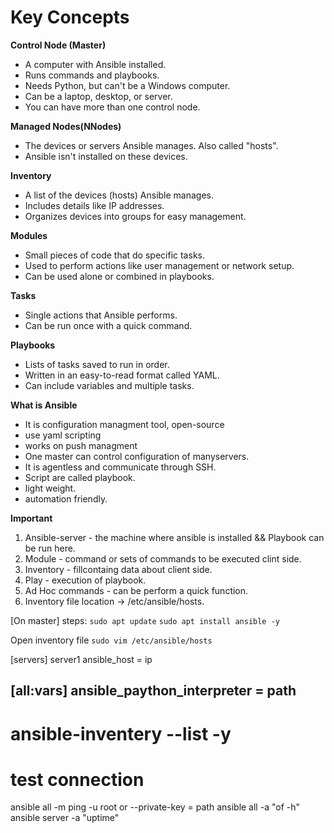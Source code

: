 
# Key Concepts 

**Control Node (Master)**

- A computer with Ansible installed.
- Runs commands and playbooks.
- Needs Python, but can't be a Windows computer.
- Can be a laptop, desktop, or server.
- You can have more than one control node.
  
**Managed Nodes(NNodes)**

- The devices or servers Ansible manages. Also called "hosts".
- Ansible isn't installed on these devices.
  
**Inventory**

- A list of the devices (hosts) Ansible manages.
- Includes details like IP addresses.
- Organizes devices into groups for easy management.
  
**Modules**

- Small pieces of code that do specific tasks.
- Used to perform actions like user management or network setup.
- Can be used alone or combined in playbooks.
  
**Tasks**

- Single actions that Ansible performs.
- Can be run once with a quick command.
  
**Playbooks**

- Lists of tasks saved to run in order.
- Written in an easy-to-read format called YAML.
- Can include variables and multiple tasks.

**What is Ansible**
- It is configuration managment tool, open-source
- use yaml scripting
- works on push managment
- One master can control configuration of manyservers.
- It is agentless and communicate through SSH.
- Script are called playbook.
- light weight.
- automation friendly.

**Important**
1. Ansible-server - the machine where ansible is installed && Playbook can be run here.
2. Module - command or sets of commands to be executed clint side.
3. Inventory - fillcontaing data about client side.
4. Play - execution of playbook.
5. Ad Hoc commands - can be perform a quick function.
6. Inventory file location -> /etc/ansible/hosts.


[On master]
steps: 
``sudo apt update``
``sudo apt install ansible -y``

Open inventory file
``sudo vim /etc/ansible/hosts``

[servers]
server1 ansible_host = ip

[all:vars]
ansible_paython_interpreter = path
--------------------------------------------
# ansible-inventery  --list -y
# test connection
  ansible all -m ping -u root or --private-key = path
  ansible all -a "of -h"
  ansible server -a "uptime"

